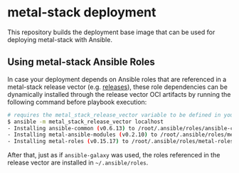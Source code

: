 # metal-stack deployment

This repository builds the deployment base image that can be used for deploying metal-stack with Ansible.

## Using metal-stack Ansible Roles

In case your deployment depends on Ansible roles that are referenced in a metal-stack release vector (e.g. [releases](https://github.com/metal-stack/releases)), these role dependencies can be dynamically installed through the release vector OCI artifacts by running the following command before playbook execution:

```bash
# requires the metal_stack_release_vector variable to be defined in your ansible variables
$ ansible -m metal_stack_release_vector localhost
- Installing ansible-common (v0.6.13) to /root/.ansible/roles/ansible-common
- Installing metal-ansible-modules (v0.2.10) to /root/.ansible/roles/metal-ansible-modules
- Installing metal-roles (v0.15.17) to /root/.ansible/roles/metal-roles
```

After that, just as if `ansible-galaxy` was used, the roles referenced in the release vector are installed in `~/.ansible/roles`.
